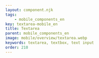 ```yaml
---
layout: component.njk
tags: 
    - mobile_components_en
key: textarea-mobile_en
title: Textarea
parent: mobile_components_en
image: mobile/overview/textarea.webp
keywords: textarea, textbox, text input
order: 210
---
```


